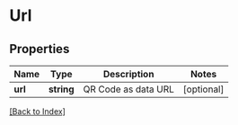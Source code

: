 # Url

## Properties

Name | Type | Description | Notes
------------ | ------------- | ------------- | -------------
**url** | **string** | QR Code as data URL | [optional]

[[Back to Index]](../index.md)
